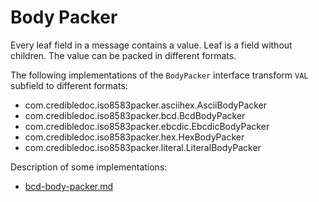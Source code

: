# Body Packer

Every leaf field in a message contains a value. Leaf is a field without children.
The value can be packed in different formats.

The following implementations of the `BodyPacker` interface transform `VAL` subfield to different formats:
* com.credibledoc.iso8583packer.asciihex.AsciiBodyPacker
* com.credibledoc.iso8583packer.bcd.BcdBodyPacker
* com.credibledoc.iso8583packer.ebcdic.EbcdicBodyPacker
* com.credibledoc.iso8583packer.hex.HexBodyPacker
* com.credibledoc.iso8583packer.literal.LiteralBodyPacker


Description of some implementations:
* [bcd-body-packer.md](../bcd/bcd-body-packer.md)
